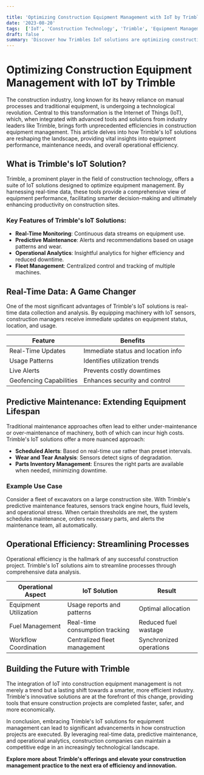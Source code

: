 ```yaml
---

title: 'Optimizing Construction Equipment Management with IoT by Trimble'
date: '2023-08-20'
tags:  ['IoT', 'Construction Technology', 'Trimble', 'Equipment Management', 'Real-Time Data', 'Maintenance', 'Operational Efficiency']
draft: false
summary: 'Discover how Trimbles IoT solutions are optimizing construction equipment management, providing real-time data on equipment performance, maintenance needs, and operational efficiency.'
---
```


# Optimizing Construction Equipment Management with IoT by Trimble

The construction industry, long known for its heavy reliance on manual processes and traditional equipment, is undergoing a technological revolution. Central to this transformation is the Internet of Things (IoT), which, when integrated with advanced tools and solutions from industry leaders like Trimble, brings forth unprecedented efficiencies in construction equipment management. This article delves into how Trimble's IoT solutions are reshaping the landscape, providing vital insights into equipment performance, maintenance needs, and overall operational efficiency.

## What is Trimble's IoT Solution?

Trimble, a prominent player in the field of construction technology, offers a suite of IoT solutions designed to optimize equipment management. By harnessing real-time data, these tools provide a comprehensive view of equipment performance, facilitating smarter decision-making and ultimately enhancing productivity on construction sites.

### Key Features of Trimble's IoT Solutions:

- **Real-Time Monitoring**: Continuous data streams on equipment use.
- **Predictive Maintenance**: Alerts and recommendations based on usage patterns and wear.
- **Operational Analytics**: Insightful analytics for higher efficiency and reduced downtime.
- **Fleet Management**: Centralized control and tracking of multiple machines.

## Real-Time Data: A Game Changer

One of the most significant advantages of Trimble's IoT solutions is real-time data collection and analysis. By equipping machinery with IoT sensors, construction managers receive immediate updates on equipment status, location, and usage.

| Feature                 | Benefits                         |
|-------------------------|----------------------------------|
| Real-Time Updates       | Immediate status and location info|
| Usage Patterns          | Identifies utilization trends    |
| Live Alerts             | Prevents costly downtimes        |
| Geofencing Capabilities | Enhances security and control    |

## Predictive Maintenance: Extending Equipment Lifespan

Traditional maintenance approaches often lead to either under-maintenance or over-maintenance of machinery, both of which can incur high costs. Trimble's IoT solutions offer a more nuanced approach:

- **Scheduled Alerts**: Based on real-time use rather than preset intervals.
- **Wear and Tear Analysis**: Sensors detect signs of degradation.
- **Parts Inventory Management**: Ensures the right parts are available when needed, minimizing downtime.

### Example Use Case

Consider a fleet of excavators on a large construction site. With Trimble's predictive maintenance features, sensors track engine hours, fluid levels, and operational stress. When certain thresholds are met, the system schedules maintenance, orders necessary parts, and alerts the maintenance team, all automatically.

## Operational Efficiency: Streamlining Processes

Operational efficiency is the hallmark of any successful construction project. Trimble's IoT solutions aim to streamline processes through comprehensive data analysis.

| Operational Aspect      | IoT Solution                      | Result                            |
|-------------------------|-----------------------------------|----------------------------------|
| Equipment Utilization   | Usage reports and patterns        | Optimal allocation               |
| Fuel Management         | Real-time consumption tracking    | Reduced fuel wastage             |
| Workflow Coordination   | Centralized fleet management      | Synchronized operations          |

## Building the Future with Trimble

The integration of IoT into construction equipment management is not merely a trend but a lasting shift towards a smarter, more efficient industry. Trimble's innovative solutions are at the forefront of this change, providing tools that ensure construction projects are completed faster, safer, and more economically.

In conclusion, embracing Trimble's IoT solutions for equipment management can lead to significant advancements in how construction projects are executed. By leveraging real-time data, predictive maintenance, and operational analytics, construction companies can maintain a competitive edge in an increasingly technological landscape.

**Explore more about Trimble's offerings and elevate your construction management practice to the next era of efficiency and innovation.**

```
